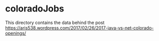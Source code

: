 # coloradoJobs
This directory contains the data behind the post https://aris538.wordpress.com/2017/02/26/2017-java-vs-net-colorado-openings/
